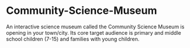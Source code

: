 # Community-Science-Museum
An interactive science museum called the Community Science Museum is opening in your town/city. Its core target audience is primary and middle school children (7-15) and families with young children. 
